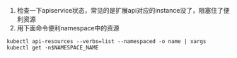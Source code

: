 1. 检查一下apiservice状态，常见的是扩展api对应的instance没了，阻塞住了便利资源
2. 用下面命令便利namespace中的资源
```shell
kubectl api-resources --verbs=list --namespaced -o name | xargs kubectl get -n$NAMESPACE_NAME
```
